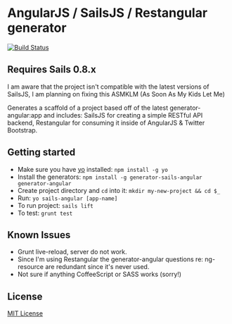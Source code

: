 # AngularJS / SailsJS / Restangular generator
[![Build Status](https://secure.travis-ci.org/chiefy/generator-sails-angular.png?branch=master)](https://travis-ci.org/chiefy/generator-sails-angular)

## Requires Sails 0.8.x
I am aware that the project isn't compatible with the latest versions of SailsJS, I am planning on fixing this ASMKLM (As Soon As My Kids Let Me)

Generates a scaffold of a project based off of the latest generator-angular:app and includes: SailsJS for creating a simple RESTful API backend, Restangular for consuming it inside of AngularJS & Twitter Bootstrap. 

## Getting started
- Make sure you have [yo](https://github.com/yeoman/yo) installed:
    `npm install -g yo`
- Install the generators: `npm install -g generator-sails-angular generator-angular`
- Create project directory and `cd` into it: `mkdir my-new-project && cd $_`
- Run: `yo sails-angular [app-name]`
- To run project: `sails lift`
- To test: `grunt test`

## Known Issues
 * Grunt live-reload, server do not work.
 * Since I'm using Restangular the generator-angular questions re: ng-resource are redundant since it's never used.
 * Not sure if anything CoffeeScript or SASS works (sorry!)
 
## License
[MIT License](http://en.wikipedia.org/wiki/MIT_License)
